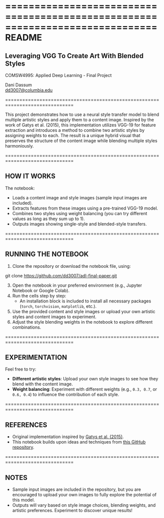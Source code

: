 ==============================================================================
README
==============================================================================
## Leveraging VGG To Create Art With Blended Styles ##
COMSW4995: Applied Deep Learning - Final Project  

Dani Dassum  
dd3007@columbia.edu  

==============================================================================

This project demonstrates how to use a neural style transfer model to blend multiple artistic styles and apply them to a content image. Inspired by the work of Gatys et al. (2015), this implementation utilizes VGG-19 for feature extraction and introduces a method to combine two artistic styles by assigning weights to each. The result is a unique hybrid visual that preserves the structure of the content image while blending multiple styles harmoniously.

==============================================================================

## HOW IT WORKS ##

The notebook:  
- Loads a content image and style images (sample input images are included).  
- Extracts features from these images using a pre-trained VGG-19 model.  
- Combines two styles using weight balancing (you can try different values as long as they sum up to 1).  
- Outputs images showing single-style and blended-style transfers.  

==============================================================================

## RUNNING THE NOTEBOOK ##

1. Clone the repository or download the notebook file, using:

git clone https://github.com/dd3007/adl-final-paper.git

3. Open the notebook in your preferred environment (e.g., Jupyter Notebook or Google Colab).  
4. Run the cells step by step:  
   - An installation block is included to install all necessary packages (`torch`, `torchvision`, `matplotlib`, etc.).  
5. Use the provided content and style images or upload your own artistic styles and content images to experiment.  
6. Adjust the style blending weights in the notebook to explore different combinations.  

==============================================================================

## EXPERIMENTATION ##

Feel free to try:  
- **Different artistic styles**: Upload your own style images to see how they blend with the content image.  
- **Weight balancing**: Experiment with different weights (e.g., `0.3, 0.7`, or `0.6, 0.4`) to influence the contribution of each style.  

==============================================================================

## REFERENCES ##

- Original implementation inspired by [Gatys et al. (2015)](https://arxiv.org/abs/1508.06576).  
- This notebook builds upon ideas and techniques from [this GitHub repository](https://github.com/tjwhitaker/a-neural-algorithm-of-artistic-style/tree/master).  

==============================================================================

## NOTES ##

- Sample input images are included in the repository, but you are encouraged to upload your own images to fully explore the potential of this model.  
- Outputs will vary based on style image choices, blending weights, and artistic preferences. Experiment to discover unique results!  
